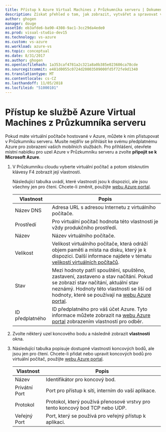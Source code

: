 ```yaml
---
title: Přístup k Azure Virtual Machines z Průzkumníka serveru | Dokumentace Microsoftu
description: Získat přehled o tom, jak zobrazit, vytvářet a spravovat virtuální počítače Azure (VM) v Průzkumníku serveru v sadě Visual Studio.
author: ghogen
manager: douge
assetId: eb3afde6-ba90-4308-9ac1-3cc29da4ede0
ms.prod: visual-studio-dev15
ms.technology: vs-azure
ms.custom: vs-azure
ms.workload: azure-vs
ms.topic: conceptual
ms.date: 8/31/2017
ms.author: ghogen
ms.openlocfilehash: 1a353caf4781a2c321a8a0b385e023686ca78cde
ms.sourcegitcommit: e481d0055c0724d20003509000fd5f72fe9d1340
ms.translationtype: MT
ms.contentlocale: cs-CZ
ms.lasthandoff: 11/05/2018
ms.locfileid: "51000101"
---
```

# <a name="accessing-azure-virtual-machines-from-server-explorer"></a>Přístup ke službě Azure Virtual Machines z Průzkumníka serveru

Pokud máte virtuální počítače hostované v Azure, můžete k nim přistupovat v Průzkumníku serveru. Musíte nejdřív se přihlásit ke svému předplatnému Azure pro zobrazení vašich mobilních službách. Pro přihlášení, otevřete místní nabídku pro uzel Azure v Průzkumníku serveru a zvolte **připojit se k Microsoft Azure**.

1. V Průzkumníku cloudu vyberte virtuální počítač a potom stisknutím klávesy F4 zobrazit její vlastnosti.

    Následující tabulka uvádí, které vlastnosti jsou k dispozici, ale jsou všechny jen pro čtení. Chcete-li změnit, použijte [webu Azure portal](http://go.microsoft.com/fwlink/p/?LinkID=525040).

   | Vlastnost | Popis |
   | --- | --- |
   | Název DNS |Adresa URL s adresou Internetu z virtuálního počítače. |
   | Prostředí |Pro virtuální počítač hodnota této vlastnosti je vždy produkčního prostředí. |
   | Název |Název virtuálního počítače. |
   | Velikost |Velikost virtuálního počítače, která odráží objem paměti a místa na disku, který je k dispozici. Další informace najdete v tématu [velikostí virtuálních počítačů](https://docs.microsoft.com/azure/cloud-services/cloud-services-sizes-specs). |
   | Stav |Mezi hodnoty patří spouštění, spuštěno, zastavení, zastaveno a stav načítání. Pokud se zobrazí stav načítání, aktuální stav neznámý. Hodnoty této vlastnosti se liší od hodnoty, které se používají na [webu Azure portal](http://go.microsoft.com/fwlink/p/?LinkID=525040). |
   | ID předplatného |ID předplatného pro váš účet Azure. Tyto informace můžete zobrazit na [webu Azure portal](http://go.microsoft.com/fwlink/p/?LinkID=525040) zobrazením vlastností pro odběr. |
2. Zvolte některý uzel koncového bodu a následně zobrazit **vlastnosti** okna.
3. Následující tabulka popisuje dostupné vlastnosti koncových bodů, ale jsou jen pro čtení. Chcete-li přidat nebo upravit koncových bodů pro virtuální počítač, použijte [webu Azure portal](http://go.microsoft.com/fwlink/p/?LinkID=525040). 

   | Vlastnost | Popis |
   | --- | --- |
   | Název |Identifikátor pro koncový bod. |
   | Privátní Port |Port pro přístup k síti, interním do vaší aplikace. |
   | Protokol |Protokol, který používá přenosové vrstvy pro tento koncový bod TCP nebo UDP. |
   | Veřejný Port |Port, který se používá pro veřejný přístup k aplikaci. |
